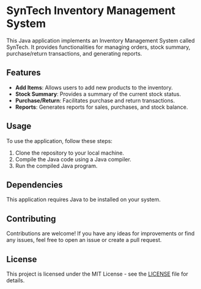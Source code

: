 # SynTech Inventory Management System

This Java application implements an Inventory Management System called SynTech. It provides functionalities for managing orders, stock summary, purchase/return transactions, and generating reports.

## Features

- **Add Items**: Allows users to add new products to the inventory.
- **Stock Summary**: Provides a summary of the current stock status.
- **Purchase/Return**: Facilitates purchase and return transactions.
- **Reports**: Generates reports for sales, purchases, and stock balance.

## Usage

To use the application, follow these steps:

1. Clone the repository to your local machine.
2. Compile the Java code using a Java compiler.
3. Run the compiled Java program.

## Dependencies

This application requires Java to be installed on your system.

## Contributing

Contributions are welcome! If you have any ideas for improvements or find any issues, feel free to open an issue or create a pull request.

## License

This project is licensed under the MIT License - see the [LICENSE](LICENSE) file for details.
